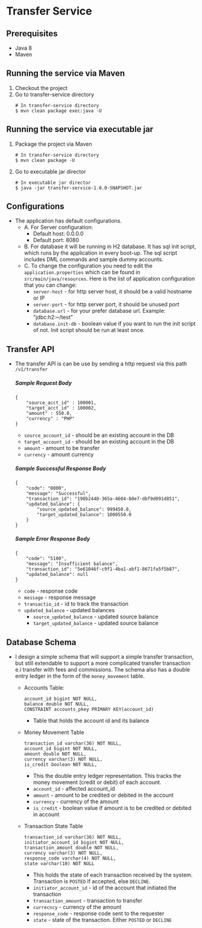 # Transfer Service

## Prerequisites
* Java 8
* Maven

## Running the service via Maven
1. Checkout the project
2. Go to transfer-service directory
    ```
    # In transfer-service directory
    $ mvn clean package exec:java -U 
    ```
   
## Running the service via executable jar
1. Package the project via Maven
    ```
    # In transfer-service directory
    $ mvn clean package -U 
    ```
2. Go to executable jar director
    ```
    # In executable jar director
    $ java -jar transfer-service-1.0.0-SNAPSHOT.jar
    ```
   
## Configurations
* The application has default configurations. 
    * A. For Server configuration:
        * Default host: 0.0.0.0
        * Default port: 8080
    * B. For database it will be running in H2 database. It has sql init script, which runs by the application in every boot-up. The sql script includes DML commands and sample dummy accounts.
    * C. To change the configuration you need to edit the `application.properties` which can be found in `src/main/java/resources`. Here is the list of application configuration that you can change:
        * `server-host` - for http server host, it should be a valid hostname or IP
        * `server-port` - for http server port, it should be unused port
        * `database.url` - for your prefer database url. Example: "jdbc:h2:~/test"
        * `database.init-db` - boolean value if you want to run the init script of not. Init script should be run at least once.
        
## Transfer API
* The transfer API is can be use by sending a http request via this path ``/v1/transfer``
    ##### Sample Request Body
    ```
    {
        "source_acct_id" : 100001,
        "target_acct_id" : 100002,
        "amount" : 550.0,
        "currency" : "PHP"
    }
     ``` 
    * `source_account_id` - should be an existing account in the DB
    * `target_account_id` - should be an existing account in the DB
    * `amount` - amount to be transfer
    * `currency` - amount currency
    
    ##### Sample Successful Response Body
    ```
    {
        "code": "0000",
        "message": "Successful",
        "transaction_id": "190b2440-365a-4604-80e7-dbf9d091d851",
        "updated_balance": {
            "source_updated_balance": 999450.0,
            "target_updated_balance": 1000550.0
        }
    }
    ```
  
    ##### Sample Error Response Body
    ```
    {
        "code": "5100",
        "message": "Insufficient balance",
        "transaction_id": "5e61046f-c9f1-4ba1-abf1-8671fa5f5b87",
        "updated_balance": null
    }
    ```
     * `code` - response code
     * `message` - response message
     * `transactio_id` - id to track the transaction
     * `updated_balance` - updated balances
        * `source_updated_balance` - updated source balance
        * `target_updated_balance` - updated source balance

## Database Schema
* I design a simple schema that will support a simple transfer transaction, but still extendable to support a more complicated transfer transaction e.i transfer with fees and commissions. The schema also has a double entry ledger in the form of the `money_movement` table.
    * Accounts Table:
        ```
        account_id bigint NOT NULL,
        balance double NOT NULL,
        CONSTRAINT accounts_pkey PRIMARY KEY(account_id)
        ``` 
        * Table that holds the account id and its balance
    
    * Money Movement Table
        ```
        transaction_id varchar(36) NOT NULL,
        account_id bigint NOT NULL,
        amount double NOT NULL,
        currency varchar(3) NOT NULL,
        is_credit boolean NOT NULL,
        ```
        * This the double entry ledger representation. This tracks the money movement (credit or debit) of each account.
        * `account_id` - affected account_id
        * `amount` - amount to be credited or debited in the account
        * `currency` - currency of the amount
        * `is_credit` - boolean value if amount is to be credited or debited in account
    
    * Transaction State Table
        ```
        transaction_id varchar(36) NOT NULL,
        initiator_account_id bigint NOT NULL,
        transaction_amount double NOT NULL,
        currency varchar(3) NOT NULL,
        response_code varchar(4) NOT NULL,
        state varchar(10) NOT NULL
        ``` 
        * This holds the state of each transaction received by the system. Transaction is `POSTED` if accepted, else `DECLINE`.
        * `initiator_account_id` - id of the account that initiated the transaction
        * `transaction_amount` - transaction to transfer
        * `currecncy` - currency of the amount
        * `response_code` - response code sent to the requester
        * `state` - state of the transaction. Either `POSTED` or `DECLINE`